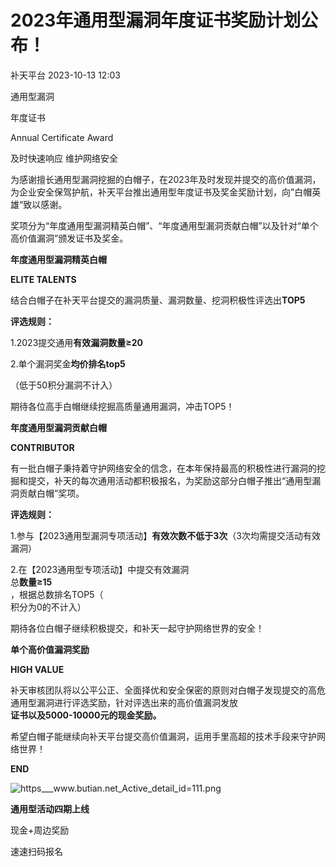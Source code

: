 #  2023年通用型漏洞年度证书奖励计划公布！   
 补天平台   2023-10-13 12:03  
  
通用型漏洞  
  
年度证书  
  
Annual Certificate Award  
  
及时快速响应 维护网络安全  
  
为感谢擅长通用型漏洞挖掘的白帽子，在2023年及时发现并提交的高价值漏洞，为企业安全保驾护航，补天平台推出通用型年度证书及奖金奖励计划，向”白帽英雄“致以感谢。  
  
奖项分为“年度通用型漏洞精英白帽”、“年度通用型漏洞贡献白帽”以及针对“单个高价值漏洞”颁发证书及奖金。  
  
  
**年度通用型漏洞精英白帽**  
  
  
**ELITE TALENTS**  
  
结合白帽子在补天平台提交的漏洞质量、漏洞数量、挖洞积极性评选出**TOP5**  
  
**评选规则：**  
  
1.2023提交通用**有效漏洞数量≥20**  
  
2.单个漏洞奖金**均价排名top5**  
  
（低于50积分漏洞不计入）  
  
期待各位高手白帽继续挖掘高质量通用漏洞，冲击TOP5！  
  
  
**年度通用型漏洞贡献白帽**  
  
  
**CONTRIBUTOR**  
  
有一批白帽子秉持着守护网络安全的信念，在本年保持最高的积极性进行漏洞的挖掘和提交，补天的每次通用活动都积极报名，为奖励这部分白帽子推出“通用型漏洞贡献白帽”奖项。  
  
**评选规则：**  
  
1.参与【2023通用型漏洞专项活动】**有效次数不低于3次**（3次均需提交活动有效漏洞）  
  
2.在【2023通用型专项活动】中提交有效漏洞  
总**数量≥15**  
，根据总数排名TOP5（  
积分为0的不计入）  
  
期待各位白帽子继续积极提交，和补天一起守护网络世界的安全！  
  
  
**单个高价值漏洞奖励**  
  
  
**HIGH VALUE**  
  
补天审核团队将以公平公正、全面择优和安全保密的原则对白帽子发现提交的高危通用型漏洞进行评选奖励，针对评选出来的高价值漏洞发放  
**证书以及5000-10000元的现金奖励。**  
  
希望白帽子能继续向补天平台提交高价值漏洞，运用手里高超的技术手段来守护网络世界！  
  
  
**END**  
  
  
![](https://mmbiz.qpic.cn/sz_mmbiz_png/WdbaA7b2IE5CPgl5FnewYsLAzjeQ1TGAJFCdQu8XibIyyn6bCOmFtrXfwzMEPevoOK6ZfsbNKGUQEszve2ehtHw/640?wx_fmt=png "https___www.butian.net_Active_detail_id=111.png")  
  
**通用型活动四期上线**  
  
现金+周边奖励  
  
速速扫码报名  
  
  
  
